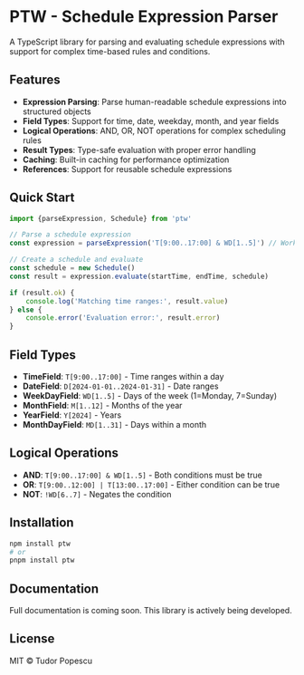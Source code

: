# PTW - Schedule Expression Parser

A TypeScript library for parsing and evaluating schedule expressions with support for complex time-based rules and
conditions.

## Features

- **Expression Parsing**: Parse human-readable schedule expressions into structured objects
- **Field Types**: Support for time, date, weekday, month, and year fields
- **Logical Operations**: AND, OR, NOT operations for complex scheduling rules
- **Result Types**: Type-safe evaluation with proper error handling
- **Caching**: Built-in caching for performance optimization
- **References**: Support for reusable schedule expressions

## Quick Start

```typescript
import {parseExpression, Schedule} from 'ptw'

// Parse a schedule expression
const expression = parseExpression('T[9:00..17:00] & WD[1..5]') // Work hours on weekdays

// Create a schedule and evaluate
const schedule = new Schedule()
const result = expression.evaluate(startTime, endTime, schedule)

if (result.ok) {
    console.log('Matching time ranges:', result.value)
} else {
    console.error('Evaluation error:', result.error)
}
```

## Field Types

- **TimeField**: `T[9:00..17:00]` - Time ranges within a day
- **DateField**: `D[2024-01-01..2024-01-31]` - Date ranges
- **WeekDayField**: `WD[1..5]` - Days of the week (1=Monday, 7=Sunday)
- **MonthField**: `M[1..12]` - Months of the year
- **YearField**: `Y[2024]` - Years
- **MonthDayField**: `MD[1..31]` - Days within a month

## Logical Operations

- **AND**: `T[9:00..17:00] & WD[1..5]` - Both conditions must be true
- **OR**: `T[9:00..12:00] | T[13:00..17:00]` - Either condition can be true
- **NOT**: `!WD[6..7]` - Negates the condition

## Installation

```bash
npm install ptw
# or
pnpm install ptw
```

## Documentation

Full documentation is coming soon. This library is actively being developed.

## License

MIT © Tudor Popescu
